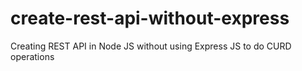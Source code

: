 # create-rest-api-without-express
Creating REST API in Node JS without using Express JS to do CURD operations
